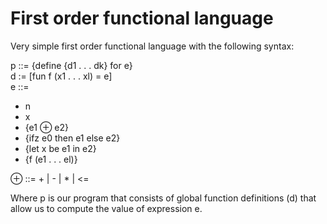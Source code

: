 # First order functional language
 
 Very simple first order functional language with the following syntax:

 p ::= {define {d1 . . . dk} for e}  
 d := [fun f (x1 . . . xl) = e]  
 e ::=
 * n
 * x
 * {e1 ⊕ e2}
 * {ifz e0 then e1 else e2}
 * {let x be e1 in e2}
 * {f (e1 . . . el)}  

⊕ ::= + | - | * | <=

Where p is our program that consists of global function definitions (d) that allow us to compute the value of expression e.

